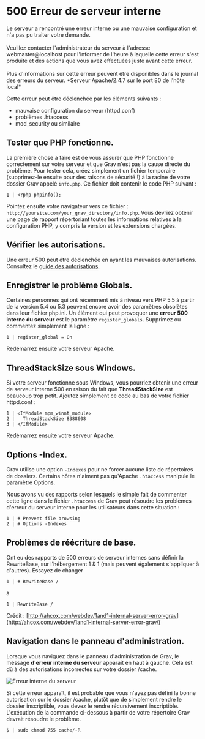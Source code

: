 <h1 class="rem">500 Erreur de serveur interne</h1>

<div class="notice defaut">
Le serveur a rencontré une erreur interne ou une mauvaise configuration et n'a pas pu traiter votre demande.
<br><br>
Veuillez contacter l'administrateur du serveur à l'adresse webmaster@localhost pour l'informer de l'heure à laquelle cette erreur s'est produite et des actions que vous avez effectuées juste avant cette erreur.
<br><br>
Plus d'informations sur cette erreur peuvent être disponibles dans le journal des erreurs du serveur. *Serveur Apache/2.4.7 sur le port 80 de l'hôte local*
</div>

Cette erreur peut être déclenchée par les éléments suivants :

* mauvaise configuration du serveur (httpd.conf)
* problèmes .htaccess
* mod_security ou similaire

<h2 id="Tester que PHP fonctionne">Tester que PHP fonctionne.
<a href="#Tester que PHP fonctionne" class="toc-anchor after"></a></h2>

La première chose à faire est de vous assurer que PHP fonctionne correctement sur votre serveur et que Grav n'est pas la cause directe du problème. Pour tester cela, créez simplement un fichier temporaire (supprimez-le ensuite pour des raisons de sécurité !) à la racine de votre dossier Grav appelé `info.php`. Ce fichier doit contenir le code PHP suivant :

    1 | <?php phpinfo();

Pointez ensuite votre navigateur vers ce fichier : `http://yoursite.com/your_grav_directory/info.php`. Vous devriez obtenir une page de rapport répertoriant toutes les informations relatives à la configuration PHP, y compris la version et les extensions chargées.

<h2 id="Vérifier les autorisations">Vérifier les autorisations.
<a href="#Vérifier les autorisations" class="toc-anchor after"></a></h2>

Une erreur 500 peut être déclenchée en ayant les mauvaises autorisations. Consultez le [guide des autorisations](/depannage-autorisations).

<h2 id="Enregistrer le problème Globals">Enregistrer le problème Globals.
<a href="#Enregistrer le problème Globals" class="toc-anchor after"></a></h2>

Certaines personnes qui ont récemment mis à niveau vers PHP 5.5 à partir de la version 5.4 ou 5.3 peuvent encore avoir des paramètres obsolètes dans leur fichier php.ini. Un élément qui peut provoquer une **erreur 500 interne du serveur** est le paramètre `register_globals`. Supprimez ou commentez simplement la ligne :

    1 | register_global = On

Redémarrez ensuite votre serveur Apache.

<h2 id="ThreadStackSize sous Windows">ThreadStackSize sous Windows.
<a href="#ThreadStackSize sous Windows" class="toc-anchor after"></a></h2>

Si votre serveur fonctionne sous Windows, vous pourriez obtenir une erreur de serveur interne 500 en raison du fait que **ThreadStackSize** est beaucoup trop petit. Ajoutez simplement ce code au bas de votre fichier httpd.conf :

```configuration
1 | <IfModule mpm_winnt_module>
2 |   ThreadStackSize 8388608
3 | </IfModule>
```

Redémarrez ensuite votre serveur Apache.

<h2 id="Options -Index">Options -Index.
<a href="#Options -Index" class="toc-anchor after"></a></h2>

Grav utilise une option `-Indexes` pour ne forcer aucune liste de répertoires de dossiers. Certains hôtes n'aiment pas qu'Apache `.htaccess` manipule le paramètre Options.

Nous avons vu des rapports selon lesquels le simple fait de commenter cette ligne dans le fichier `.htaccess` de Grav peut résoudre les problèmes d'erreur du serveur interne pour les utilisateurs dans cette situation :

    1 | # Prevent file browsing
    2 | # Options -Indexes

<h2 id="Problèmes de réécriture de base">Problèmes de réécriture de base.
<a href="#Problèmes de réécriture de base" class="toc-anchor after"></a></h2>

Ont eu des rapports de 500 erreurs de serveur internes sans définir la RewriteBase, sur l'hébergement 1 & 1 (mais peuvent également s'appliquer à d'autres). Essayez de changer

    1 | # RewriteBase /

à

    1 | RewriteBase /

Crédit : [http://ahcox.com/webdev/1and1-internal-server-error-grav](http://ahcox.com/webdev/1and1-internal-server-error-grav/)

<h2 id="Navigation dans le panneau d'administration">Navigation dans le panneau d'administration.
<a href="#Navigation dans le panneau d'administration" class="toc-anchor after"></a></h2>

Lorsque vous naviguez dans le panneau d'administration de Grav, le message **d'erreur interne du serveur** apparaît en haut à gauche. Cela est dû à des autorisations incorrectes sur votre dossier /cache.

![Erreur interne du serveur](https://i.imgur.com/vyPfoZ7.png)

Si cette erreur apparaît, il est probable que vous n'ayez pas défini la bonne autorisation sur le dossier /cache, plutôt que de simplement rendre le dossier inscriptible, vous devez le rendre récursivement inscriptible. L'exécution de la commande ci-dessous à partir de votre répertoire Grav devrait résoudre le problème.

    $ | sudo chmod 755 cache/-R
    
